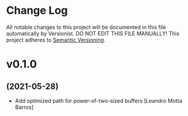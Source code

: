 # Change Log

All notable changes to this project will be documented in this file
automatically by Versionist. DO NOT EDIT THIS FILE MANUALLY!
This project adheres to [Semantic Versioning](http://semver.org/).

# v0.1.0
## (2021-05-28)

* Add optimized path for power-of-two-sized buffers [Leandro Motta Barros]
